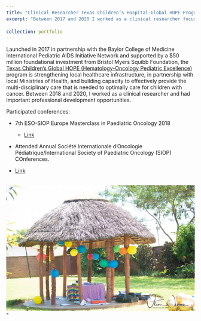```yaml
---
title: "Clinical Researcher Texas Children’s Hospital-Global HOPE Program, malawi"
excerpt: "Between 2017 and 2020 I worked as a clinical researcher focusing on childhood cancer"

collection: portfolio
---
```


Launched in 2017 in partnership with the Baylor College of Medicine International Pediatric AIDS Initiative Network and supported by a $50 million foundational investment from Bristol Myers Squibb Foundation, the [Texas Children’s Global HOPE (Hematology-Oncology Pediatric Excellence)](https://www.texaschildrensglobalhealth.org/global-hope) program is strengthening local healthcare infrastructure, in partnership with local Ministries of Health, and building capacity to effectively provide the multi-disciplinary care that is needed to optimally care for children with cancer. Between 2018 and 2020, I worked as a clinical researcher and had important professional development opportunities.

Participated conferences: 
- 7th ESO-SIOP Europe Masterclass in Paediatric Oncology 2018
  - [Link](https://www.eso.net/en/what%2dwe%2ddo/past%2devents/events%2d2018/7th-eso-siop-europe-masterclass-in-paediatric-oncology/3-1506-0-)
  
- Attended Annual Société Internationale d’Oncologie Pédiatrique/International Society of Paediatric Oncology (SIOP) COnferences.
 -  [Link](https://siop-online.org)

<br/><img src='/images/World Cancer Day 2019-373.jpg'>"
